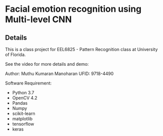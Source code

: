 # Facial emotion recognition 	using Multi-level CNN


## Details
This is a class project for EEL6825 - Pattern Recognition class at University of Florida.

See the video for more details and demo: 

Author: Muthu Kumaran Manoharan
UFID: 9718-4490

Software Requirement:
* Python 3.7
* OpenCV 4.2
* Pandas
* Numpy
* scikit-learn
* matplotlib
* tensorflow
* keras


